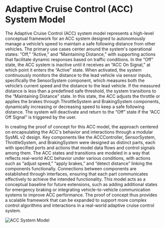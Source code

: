 # Adaptive Cruise Control (ACC) System Model

The Adaptive Cruise Control (ACC) system model represents a high-level conceptual framework for an ACC system designed to autonomously manage a vehicle’s speed to maintain a safe following distance from other vehicles. The primary use cases center around the system's operational states: “Off,” “Active,” and “Maintaining Distance,” with supporting actions that facilitate dynamic responses based on traffic conditions. In the “Off” state, the ACC system is inactive until it receives an “ACC On Signal,” at which point it enters the “Active” state. When activated, the system continuously monitors the distance to the lead vehicle via sensor inputs, specifically the SensorSystem component, which measures both the vehicle’s current speed and the distance to the lead vehicle. If the measured distance is less than a predefined safe threshold, the system transitions to the “Maintaining Distance” state. In this state, the ACC adjusts the throttle or applies the brakes through ThrottleSystem and BrakingSystem components, dynamically increasing or decreasing speed to keep a safe following distance. The system will deactivate and return to the “Off” state if the “ACC Off Signal” is triggered by the user.

In creating the proof of concept for this ACC model, the approach centered on encapsulating the ACC's behavior and interactions through a modular SysML v2 design. Key components like the ACCController, SensorSystem, ThrottleSystem, and BrakingSystem were designed as distinct parts, each with specified ports and actions that model data flows and control signals among them. The ACC states and transitions are modeled in a way that reflects real-world ACC behavior under various conditions, with actions such as “adjust speed,” “apply brakes,” and “detect distance” linking the components functionally. Connections between components are established through interfaces, ensuring that each part communicates effectively to achieve the intended functionality. This model acts as a conceptual baseline for future extensions, such as adding additional states for emergency braking or integrating vehicle-to-vehicle communication systems to improve ACC performance. The proof of concept thus provides a scalable framework that can be expanded to support more complex control algorithms and interactions in a real-world adaptive cruise control system.

![ACC System Model](https://example.com/path-to-acc-system-model-img.webp)
